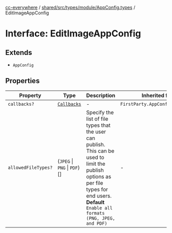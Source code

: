 [cc-everywhere](../../../../../../index.md) / [shared/src/types/module/AppConfig.types](../index.md) / EditImageAppConfig

# Interface: EditImageAppConfig

## Extends

- `AppConfig`

## Properties

| Property | Type | Description | Inherited from |
| ------ | ------ | ------ | ------ |
| `callbacks?` | [`Callbacks`](../../../Callbacks.types/interfaces/Callbacks.md) | - | `FirstParty.AppConfig.callbacks` |
| `allowedFileTypes?` | (`JPEG` \| `PNG` \| `PDF`)[] | Specify the list of file types that the user can publish. This can be used to limit the publish options as per file types for end users. **Default** `Enable all formats (PNG, JPEG, and PDF)` | - |
